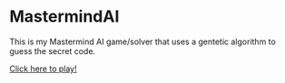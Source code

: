 # MastermindAI

This is my Mastermind AI game/solver that uses a gentetic algorithm to guess the secret code.

[Click here to play!](https://gregsvein55.github.io/MastermindAI/src/index.html)
